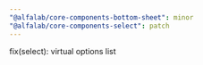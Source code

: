 ```yaml
---
"@alfalab/core-components-bottom-sheet": minor
"@alfalab/core-components-select": patch
---
```


fix(select): virtual options list
